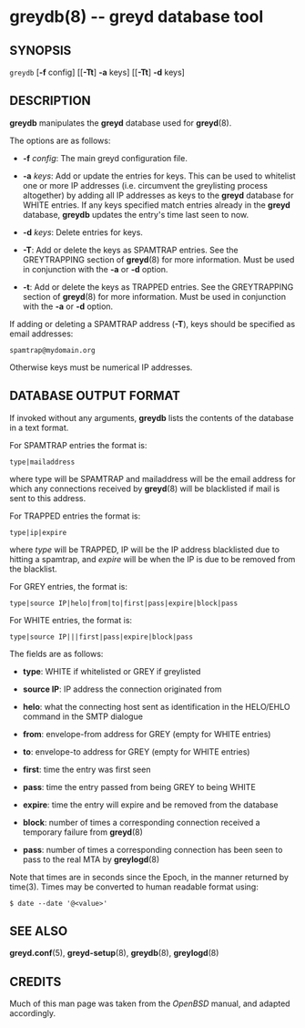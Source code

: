 greydb(8) -- greyd database tool
================================

## SYNOPSIS

`greydb` [**-f** config] [[**-Tt**] **-a** keys] [[**-Tt**] **-d** keys]

## DESCRIPTION

**greydb** manipulates the **greyd** database used for **greyd**(8).

The options are as follows:

* **-f** *config*:
The main greyd configuration file.

* **-a** *keys*:
Add or update the entries for keys. This can be used to whitelist one or more IP addresses (i.e. circumvent the greylisting process altogether) by adding all IP addresses as keys to the **greyd** database for WHITE entries. If any keys specified match entries already in the **greyd** database, **greydb** updates the entry's time last seen to now.

* **-d** *keys*:
Delete entries for keys.

* **-T**:
Add or delete the keys as SPAMTRAP entries. See the GREYTRAPPING section of **greyd**(8) for more information. Must be used in conjunction with the **-a** or **-d** option.

* **-t**:
Add or delete the keys as TRAPPED entries. See the GREYTRAPPING section of **greyd**(8) for more information. Must be used in conjunction with the **-a** or **-d** option.

If adding or deleting a SPAMTRAP address (**-T**), keys should be specified as email addresses:

    spamtrap@mydomain.org

Otherwise keys must be numerical IP addresses.

## DATABASE OUTPUT FORMAT

If invoked without any arguments, **greydb** lists the contents of the database in a text format.

For SPAMTRAP entries the format is:

    type|mailaddress

where type will be SPAMTRAP and mailaddress will be the email address for which any connections received by **greyd**(8) will be blacklisted if mail is sent to this address.

For TRAPPED entries the format is:

    type|ip|expire

where *type* will be TRAPPED, IP will be the IP address blacklisted due to hitting a spamtrap, and *expire* will be when the IP is due to be removed from the blacklist.

For GREY entries, the format is:

    type|source IP|helo|from|to|first|pass|expire|block|pass

For WHITE entries, the format is:

    type|source IP|||first|pass|expire|block|pass

The fields are as follows:

* **type**:
  WHITE if whitelisted or GREY if greylisted

* **source IP**:
  IP address the connection originated from

* **helo**:
  what the connecting host sent as identification in the HELO/EHLO command in the SMTP dialogue

* **from**:
  envelope-from address for GREY (empty for WHITE entries)

* **to**:
  envelope-to address for GREY (empty for WHITE entries)

* **first**:
  time the entry was first seen

* **pass**:
  time the entry passed from being GREY to being WHITE

* **expire**:
  time the entry will expire and be removed from the database

* **block**:
  number of times a corresponding connection received a temporary failure from **greyd**(8)

* **pass**:
  number of times a corresponding connection has been seen to pass to the real MTA by **greylogd**(8)

Note that times are in seconds since the Epoch, in the manner returned by time(3). Times may be converted to human readable format using:

    $ date --date '@<value>'

## SEE ALSO

  **greyd.conf**(5), **greyd-setup**(8), **greydb**(8), **greylogd**(8)

## CREDITS

Much of this man page was taken from the *OpenBSD* manual, and adapted accordingly.
